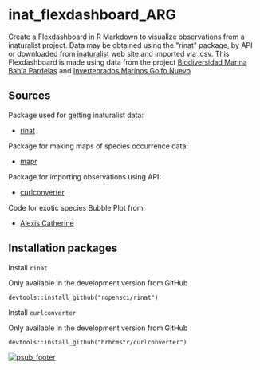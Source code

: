 inat_flexdashboard_ARG
====

Create a Flexdashboard in R Markdown to visualize observations from a inaturalist project. Data may be obtained using the "rinat" package, by API or downloaded from [inaturalist](https://www.inaturalist.org/) web site and imported via .csv. This Flexdashboard is made using data from the project [Biodiversidad Marina Bahía Pardelas](https://www.argentinat.org/projects/biodiversidad-marina-bahia-pardelas) and [Invertebrados Marinos Golfo Nuevo](https://www.argentinat.org/projects/invertebrados-marinos-golfo-nuevo) 

## Sources

Package used for getting inaturalist data:
* [rinat](https://github.com/ropensci/rinat)

Package for making maps of species occurrence data:
* [mapr](https://github.com/ropensci/mapr)

Package for importing observations using API:
* [curlconverter](https://github.com/hrbrmstr/curlconverter)

Code for exotic species Bubble Plot from:
* [Alexis Catherine](https://alexis-catherine.github.io/visualization/inaturalist-invasive-bubble-plot/)

## Installation packages

Install `rinat`

Only available in the development version from GitHub
```{r eval=FALSE}
devtools::install_github("ropensci/rinat")
```
Install `curlconverter`

Only available in the development version from GitHub
```{r eval=FALSE}
devtools::install_github("hrbrmstr/curlconverter")
```


[![psub_footer](https://www.proyectosub.org.ar/wp-content/uploads/2020/04/logoletras_org.png)](https://proyectosub.org.ar)
